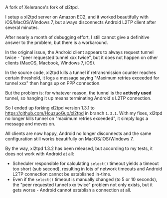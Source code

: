 A fork of Xelerance's fork of xl2tpd.

I setup a xl2tpd server on Amazon EC2, and it worked beautifully with iOS/MacOS/Windows 7, but always disconnects Android L2TP client after several minutes.

After nearly a month of debugging effort, I still cannot give a definitive answer to the problem, but there is a workaround.

In the original issue, the Android client appears to always request tunnel twice - "peer requested tunnel xxx twice", but it does not happen on other clients (MacOS, Macbook, Windows 7, iOS).

In the source code, xl2tpd kills a tunnel if retransmission counter reaches certain threshold, it logs a message saying "Maximum retries exceeded for tunnel xxx" then hangs up on PPP connection.

But the problem is: for whatever reason, the tunnel is the __actively used__ tunnel, so hanging it up means terminating Android's L2TP connection.

So I ended up forking xl2tpd version 1.3.1 to https://github.com/HouzuoGuo/xl2tpd in branch `1.3.1`. With my fixes, xl2tpd no longer kills tunnel on "maximum retries exceeded", it simply logs a message and moves on.

All clients are now happy, Android no longer disconnects and the same configuration still works beautifully on MacOS/iOS/Windows 7.

By the way, xl2tpd 1.3.2 has been released, but according to my tests, it does not work with Android at all:

- Scheduler responsible for calculating `select()` timeout yields a timeout too short (sub second), resulting in lots of network timeouts and Android L2TP connection cannot be established in-time.
- Even if the `select()` timeout is manually changed (to 5 or 10 seconds), the "peer requested tunnel xxx twice" problem not only exists, but it gets worse - Android cannot establish a connection at all.
